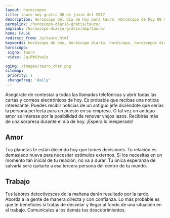 ```yaml
---
layout: horoscopos
title: tauro hoy gratis 08 de junio del 2017 
description: Horóscopo del dia de hoy para tauro. Horoscopo de hoy 08 de junio del 2017. Las predicciones de amor, trabajo, vida personal gratis.
permalink: /horoscopo-diario-gratis/tauro/
amplink: /horoscopo-diario-gratis/amp/tauro/
home: FALSE
redirect_from: /p/tauro.html
keywords: horóscopo de hoy, horóscopo diario, horóscopo, horoscopos diarios gratis del dia de hoy, horóscopo diario gratis,horóscopo 2017, horóscopo esperanza gracia, horoscopo tauro hoy, horoscop, horóscopos gratis, horoscopo tauro, horoscopo tauro 2017, Tarot, Astrologia, Zodíaco, tauro, horoscopo gratis
horoscopo:
 signo: tauro
 video: Jq-RWX3vw1s

ogimg: /images/tauro_char.png
sitemap:
 priority: 1
 changefreq: 'daily'
---
```



Asegúrate de contestar a todas las llamadas telefónicas y abrir todas las cartas y correos electrónicos de hoy. Es probable que recibas una noticia interesante. Puedes recibir noticias de un antiguo jefe diciéndote que serías la persona perfecta para un puesto en su empresa. O tal vez un antiguo amor se interese por la posibilidad de renovar viejos lazos. Recibirás más de una sorpresa durante el día de hoy. ¡Espera lo inesperado!

## Amor

Tus planetas te están diciendo hoy que tomes decisiones. Tu relación es demasiado nueva para necesitar estímulos externos. Si los necesitas en un momento tan inicial de tu relación, no va a durar. Tu única esperanza de salvarla será quitarte a esa tercera persona del centro de tu mundo.

## Trabajo

Tus labores detectivescas de la mañana darán resultado por la tarde. Aborda a la gente de manera directa y con confianza. Lo más probable es que te beneficies si tratas de desvelar y llegar al fondo de una situación en el trabajo. Comunícales a los demás tus descubrimientos.